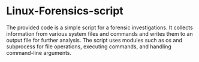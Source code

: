 # Linux-Forensics-script
The provided code is a simple script for a forensic investigations. It collects information from various system files and commands and writes them to an output file for further analysis. The script uses modules such as os and subprocess for file operations, executing commands, and handling command-line arguments.
